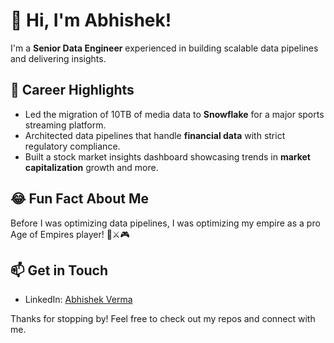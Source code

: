 # 👋 Hi, I'm Abhishek!

I'm a **Senior Data Engineer** experienced in building scalable data pipelines and delivering insights.


## 🎯 Career Highlights
- Led the migration of 10TB of media data to **Snowflake** for a major sports streaming platform.
- Architected data pipelines that handle **financial data** with strict regulatory compliance.
- Built a stock market insights dashboard showcasing trends in **market capitalization** growth and more.
  

## 😂 Fun Fact About Me
Before I was optimizing data pipelines, I was optimizing my empire as a pro Age of Empires player! 🏰⚔️🎮

## 📫 Get in Touch
- LinkedIn: [Abhishek Verma](https://www.linkedin.com/in/abhishek-verma-83b861135/)

Thanks for stopping by! Feel free to check out my repos and connect with me.

